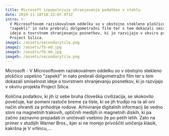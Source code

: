 ```yaml
---
title: Microsoft izpopolnjuje shranjevanje podatkov v steklu
date: 2019-11-18T10:33:07.973Z
intro: >-
  V Microsoftovem raziskovalnem oddelku so v obstojno stekleno ploščico uspešno
  "zapekli" in nato prebrali dolgometražni film ter s tem dokazali smiselnost
  ideje o tovrstnem shranjevanju posnetkov, ki jo razvijajo v okviru projekta
  Project Silica.
image1: /assets/secondarytile.png
image2: /assets/fb-md.jpg
image3: /assets/fb-md.jpg
image5: /assets/secondarytile.png
---
```


Microsoft - V Microsoftovem raziskovalnem oddelku so v obstojno stekleno ploščico uspešno "zapekli" in nato prebrali dolgometražni film ter s tem dokazali smiselnost ideje o tovrstnem shranjevanju posnetkov, ki jo razvijajo v okviru projekta Project Silica.

Količina podatkov, ki jih iz sebe bruha človeška civilizacija, se skokovito povečuje, kar pomeni rastoče breme za tiste, ki se jih trudijo na ta ali oni način ohraniti za prihodnje rodove. Arhiviranje digitalnih informacij še vedno sloni na magnetnih trakovih, optičnih medijih in magnetnih diskih, ki pa začno zaznavno propadati in uničevati vsebino že po petih letih. Zato na primer v studijih Warner Bros., kjer si ne morejo privoščiti uničenja klasik, kakršna je V vrtincu,...
